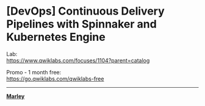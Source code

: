 # [DevOps] Continuous Delivery Pipelines with Spinnaker and Kubernetes Engine

Lab:  
https://www.qwiklabs.com/focuses/1104?parent=catalog

Promo - 1 month free:  
https://go.qwiklabs.com/qwiklabs-free



---


<a href="https://marley.org"><strong>Marley</strong></a>
